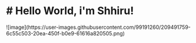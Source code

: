 <h1># Hello World, i'm <b>Shhiru!</b></h1> 
![image](https://user-images.githubusercontent.com/99191260/209491759-6c55c503-20ea-450f-b0e9-61616a820505.png)

